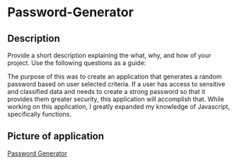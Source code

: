 # Password-Generator
## Description

Provide a short description explaining the what, why, and how of your project. Use the following questions as a guide:

The purpose of this was to create an application that generates a random password based on user selected criteria. If a user has access to sensitive and classified data and needs to create a strong password so that it provides them greater security, this application will accomplish that. While working on this application, I greatly expanded my knowledge of Javascript, specifically functions. 

## Picture of application
[Password Generator](Password-Generator/Assets/PasswordGenerator.png)

